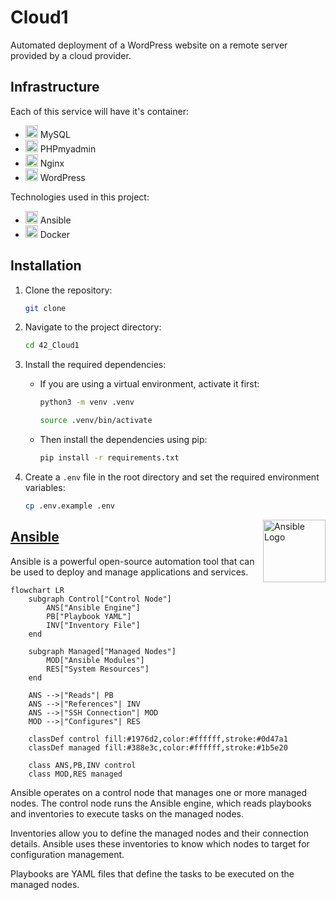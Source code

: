 # Cloud1

Automated deployment of a WordPress website on a remote server provided by a cloud provider.

## Infrastructure

Each of this service will have it's container:

<ul>
  <li>
    <img src="https://www.svgrepo.com/show/373848/mysql.svg" alt="MySQL Logo" width="20px" /> MySQL
  </li>
  <li>
    <img src="https://www.svgrepo.com/show/473751/phpmyadmin.svg" alt="PhpMyAdmin Logo" width="20px" /> PHPmyadmin
  </li>
  <li>
    <img src="https://www.svgrepo.com/show/354115/nginx.svg" alt="Nginx Logo" width="20px" /> Nginx
  </li>
  <li>
    <img src="https://www.svgrepo.com/show/475696/wordpress-color.svg" alt="WordPress Logo" width="20px" /> WordPress
  </li>
</ul>

Technologies used in this project:

<ul>
  <li>
    <img src="https://www.svgrepo.com/show/373429/ansible.svg" alt="Ansible Logo" width="20px" /> Ansible
  </li>
  <li>
    <img src="https://www.svgrepo.com/show/331370/docker.svg" alt="Docker Logo" width="20px" /> Docker
  </li>
</ul>

## Installation

1. Clone the repository:

   ```bash
   git clone
   ```

2. Navigate to the project directory:

   ```bash
   cd 42_Cloud1
   ```

3. Install the required dependencies:

   - If you are using a virtual environment, activate it first:

     ```bash
     python3 -m venv .venv
     ```

     ```bash
     source .venv/bin/activate
     ```

   - Then install the dependencies using pip:

     ```bash
     pip install -r requirements.txt
     ```

4. Create a `.env` file in the root directory and set the required environment variables:
   ```bash
   cp .env.example .env
   ```

<img src="https://www.svgrepo.com/show/373429/ansible.svg" alt="Ansible Logo" align="right" width="100px" />

## [Ansible](https://docs.ansible.com/)

Ansible is a powerful open-source automation tool that can be used to deploy and manage applications and services.

```mermaid
flowchart LR
    subgraph Control["Control Node"]
        ANS["Ansible Engine"]
        PB["Playbook YAML"]
        INV["Inventory File"]
    end

    subgraph Managed["Managed Nodes"]
        MOD["Ansible Modules"]
        RES["System Resources"]
    end

    ANS -->|"Reads"| PB
    ANS -->|"References"| INV
    ANS -->|"SSH Connection"| MOD
    MOD -->|"Configures"| RES

    classDef control fill:#1976d2,color:#ffffff,stroke:#0d47a1
    classDef managed fill:#388e3c,color:#ffffff,stroke:#1b5e20

    class ANS,PB,INV control
    class MOD,RES managed
```

Ansible operates on a control node that manages one or more managed nodes. The control node runs the Ansible engine, which reads playbooks and inventories to execute tasks on the managed nodes.

Inventories allow you to define the managed nodes and their connection details. Ansible uses these inventories to know which nodes to target for configuration management.

Playbooks are YAML files that define the tasks to be executed on the managed nodes.
